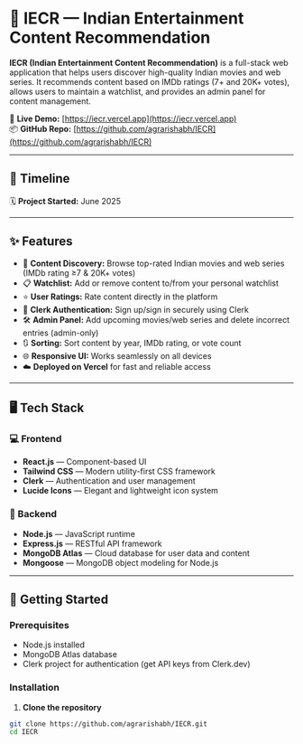 # 🍿 IECR — Indian Entertainment Content Recommendation

**IECR (Indian Entertainment Content Recommendation)** is a full-stack web application that helps users discover high-quality Indian movies and web series. It recommends content based on IMDb ratings (7+ and 20K+ votes), allows users to maintain a watchlist, and provides an admin panel for content management.

🔗 **Live Demo:** [https://iecr.vercel.app](https://iecr.vercel.app)  
📦 **GitHub Repo:** [https://github.com/agrarishabh/IECR](https://github.com/agrarishabh/IECR)

---

## 📅 Timeline

🗓 **Project Started:** June 2025

---

## ✨ Features

- 🎥 **Content Discovery:** Browse top-rated Indian movies and web series (IMDb rating ≥7 & 20K+ votes)
- 📋 **Watchlist:** Add or remove content to/from your personal watchlist
- ⭐ **User Ratings:** Rate content directly in the platform
- 👤 **Clerk Authentication:** Sign up/sign in securely using Clerk
- 🛠 **Admin Panel:** Add upcoming movies/web series and delete incorrect entries (admin-only)
- 🔃 **Sorting:** Sort content by year, IMDb rating, or vote count
- 🌐 **Responsive UI:** Works seamlessly on all devices
- ☁️ **Deployed on Vercel** for fast and reliable access

---

## 🖥 Tech Stack

### 💻 Frontend
- **React.js** — Component-based UI
- **Tailwind CSS** — Modern utility-first CSS framework
- **Clerk** — Authentication and user management
- **Lucide Icons** — Elegant and lightweight icon system

### 🔧 Backend
- **Node.js** — JavaScript runtime
- **Express.js** — RESTful API framework
- **MongoDB Atlas** — Cloud database for user data and content
- **Mongoose** — MongoDB object modeling for Node.js

---

## 🚀 Getting Started

### Prerequisites
- Node.js installed
- MongoDB Atlas database
- Clerk project for authentication (get API keys from Clerk.dev)

### Installation

1. **Clone the repository**

```bash
git clone https://github.com/agrarishabh/IECR.git
cd IECR
